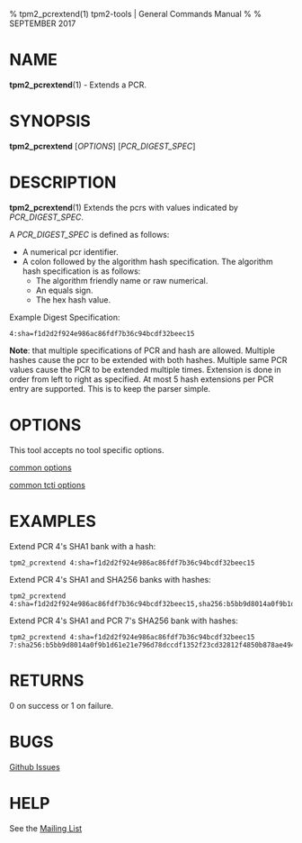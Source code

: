 % tpm2_pcrextend(1) tpm2-tools | General Commands Manual
%
% SEPTEMBER 2017

# NAME

**tpm2_pcrextend**(1) - Extends a PCR.

# SYNOPSIS

**tpm2_pcrextend** [*OPTIONS*] [_PCR\_DIGEST\_SPEC_]

# DESCRIPTION

**tpm2_pcrextend**(1) Extends the pcrs with values indicated by _PCR\_DIGEST\_SPEC_.

A _PCR\_DIGEST\_SPEC_ is defined as follows:

  * A numerical pcr identifier.
  * A colon followed by the algorithm hash specification.
  The algorithm hash specification is as follows:
    * The algorithm friendly name or raw numerical.
     * An equals sign.
     * The hex hash value.

Example Digest Specification:

```
4:sha=f1d2d2f924e986ac86fdf7b36c94bcdf32beec15
```

**Note**: that multiple specifications of PCR and hash are allowed. Multiple
hashes cause the pcr to be extended with both hashes. Multiple same PCR values
cause the PCR to be extended multiple times. Extension is done in order from
left to right as specified. At most 5 hash extensions per PCR entry are
supported. This is to keep the parser simple.

# OPTIONS

This tool accepts no tool specific options.

[common options](common/options.md)

[common tcti options](common/tcti.md)

# EXAMPLES

Extend PCR 4's SHA1 bank with a hash:

```
tpm2_pcrextend 4:sha=f1d2d2f924e986ac86fdf7b36c94bcdf32beec15
```

Extend PCR 4's SHA1 and SHA256 banks with hashes:

```
tpm2_pcrextend 4:sha=f1d2d2f924e986ac86fdf7b36c94bcdf32beec15,sha256:b5bb9d8014a0f9b1d61e21e796d78dccdf1352f23cd32812f4850b878ae4944c
```

Extend PCR 4's SHA1 and PCR 7's SHA256 bank with hashes:

```
tpm2_pcrextend 4:sha=f1d2d2f924e986ac86fdf7b36c94bcdf32beec15 7:sha256:b5bb9d8014a0f9b1d61e21e796d78dccdf1352f23cd32812f4850b878ae4944c
```

# RETURNS

0 on success or 1 on failure.

# BUGS

[Github Issues](https://github.com/01org/tpm2-tools/issues)

# HELP

See the [Mailing List](https://lists.01.org/mailman/listinfo/tpm2)